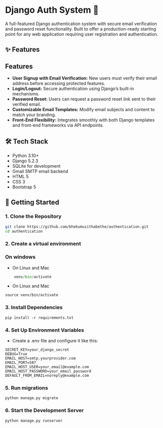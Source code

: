 # Django Auth System 🔐

A full-featured Django authentication system with secure email verification and password reset functionality. Built to offer a production-ready starting point for any web application requiring user registration and authentication.

## ✨ Features
## Features

- **User Signup with Email Verification:** New users must verify their email address before accessing protected features.
- **Login/Logout:** Secure authentication using Django’s built-in mechanisms.
- **Password Reset:** Users can request a password reset link sent to their verified email.
- **Customizable Email Templates:** Modify email subjects and content to match your branding.
- **Front-End Flexibility:** Integrates smoothly with both Django templates and front-end frameworks via API endpoints.



## 🛠️ Tech Stack

- Python 3.10+
- Django 5.2.3
- SQLite for development
- Gmail SMTP email backend 
- HTML 5
- CSS 3
- Bootstrap 5

## 🚀 Getting Started

### 1. Clone the Repository

```bash
git clone https://github.com/bhekumuzithabethe/authentication.git
cd authentication 
```

### 2. Create a virtual environment
### On windows

- On Linux and Mac
```python -m venv venv
    venv/bin/activate
```
- On Linux and Mac
```virtualenv venv venv venv
source venv/bin/activate
```

### 3. Install Dependencies
```
pip install -r requirements.txt
```
### 4. Set Up Environment Variables
- Create a .env file and configure it like this:
```
SECRET_KEY=your_django_secret
DEBUG=True
EMAIL_HOST=smtp.yourprovider.com
EMAIL_PORT=587
EMAIL_HOST_USER=your_email@example.com
EMAIL_HOST_PASSWORD=your_email_password
DEFAULT_FROM_EMAIL=noreply@example.com
```

### 5. Run migrations
```
python manage.py migrate
```

### 6. Start the Development Server
```
python manage.py runserver
```
